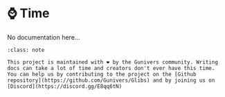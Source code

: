 # ⌚ Time

No documentation here...

```{admonition} Help us to make this project better! 
:class: note

This project is maintained with ❤️ by the Gunivers community. Writing docs can take a lot of time and creators don't ever have this time. You can help us by contributing to the project on the [Github repository](https://github.com/Gunivers/Glibs) and by joining us on [Discord](https://discord.gg/E8qq6tN)
```